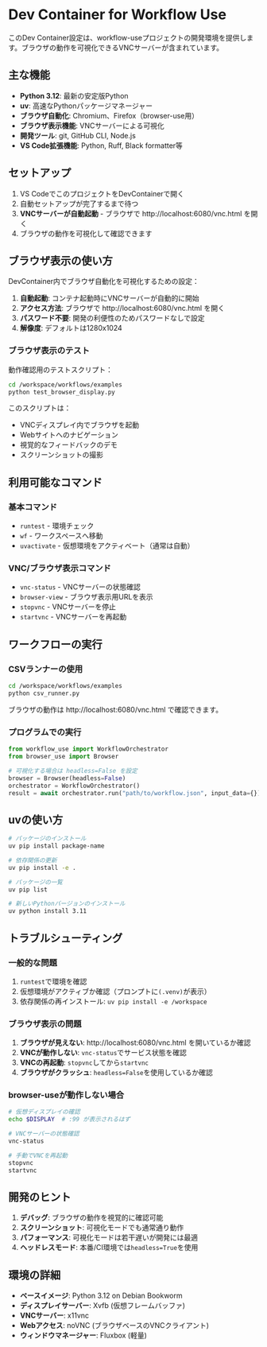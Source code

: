 # Dev Container for Workflow Use

このDev Container設定は、workflow-useプロジェクトの開発環境を提供します。ブラウザの動作を可視化できるVNCサーバーが含まれています。

## 主な機能

- **Python 3.12**: 最新の安定版Python
- **uv**: 高速なPythonパッケージマネージャー
- **ブラウザ自動化**: Chromium、Firefox（browser-use用）
- **ブラウザ表示機能**: VNCサーバーによる可視化
- **開発ツール**: git, GitHub CLI, Node.js
- **VS Code拡張機能**: Python, Ruff, Black formatter等

## セットアップ

1. VS CodeでこのプロジェクトをDevContainerで開く
2. 自動セットアップが完了するまで待つ
3. **VNCサーバーが自動起動** - ブラウザで http://localhost:6080/vnc.html を開く
4. ブラウザの動作を可視化して確認できます

## ブラウザ表示の使い方

DevContainer内でブラウザ自動化を可視化するための設定：

1. **自動起動**: コンテナ起動時にVNCサーバーが自動的に開始
2. **アクセス方法**: ブラウザで http://localhost:6080/vnc.html を開く
3. **パスワード不要**: 開発の利便性のためパスワードなしで設定
4. **解像度**: デフォルトは1280x1024

### ブラウザ表示のテスト

動作確認用のテストスクリプト：

```bash
cd /workspace/workflows/examples
python test_browser_display.py
```

このスクリプトは：
- VNCディスプレイ内でブラウザを起動
- Webサイトへのナビゲーション
- 視覚的なフィードバックのデモ
- スクリーンショットの撮影

## 利用可能なコマンド

### 基本コマンド
- `runtest` - 環境チェック
- `wf` - ワークスペースへ移動
- `uvactivate` - 仮想環境をアクティベート（通常は自動）

### VNC/ブラウザ表示コマンド
- `vnc-status` - VNCサーバーの状態確認
- `browser-view` - ブラウザ表示用URLを表示
- `stopvnc` - VNCサーバーを停止
- `startvnc` - VNCサーバーを再起動

## ワークフローの実行

### CSVランナーの使用

```bash
cd /workspace/workflows/examples
python csv_runner.py
```

ブラウザの動作は http://localhost:6080/vnc.html で確認できます。

### プログラムでの実行

```python
from workflow_use import WorkflowOrchestrator
from browser_use import Browser

# 可視化する場合は headless=False を設定
browser = Browser(headless=False)
orchestrator = WorkflowOrchestrator()
result = await orchestrator.run("path/to/workflow.json", input_data={})
```

## uvの使い方

```bash
# パッケージのインストール
uv pip install package-name

# 依存関係の更新
uv pip install -e .

# パッケージの一覧
uv pip list

# 新しいPythonバージョンのインストール
uv python install 3.11
```

## トラブルシューティング

### 一般的な問題
1. `runtest`で環境を確認
2. 仮想環境がアクティブか確認（プロンプトに`(.venv)`が表示）
3. 依存関係の再インストール: `uv pip install -e /workspace`

### ブラウザ表示の問題
1. **ブラウザが見えない**: http://localhost:6080/vnc.html を開いているか確認
2. **VNCが動作しない**: `vnc-status`でサービス状態を確認
3. **VNCの再起動**: `stopvnc`してから`startvnc`
4. **ブラウザがクラッシュ**: `headless=False`を使用しているか確認

### browser-useが動作しない場合

```bash
# 仮想ディスプレイの確認
echo $DISPLAY  # :99 が表示されるはず

# VNCサーバーの状態確認
vnc-status

# 手動でVNCを再起動
stopvnc
startvnc
```

## 開発のヒント

1. **デバッグ**: ブラウザの動作を視覚的に確認可能
2. **スクリーンショット**: 可視化モードでも通常通り動作
3. **パフォーマンス**: 可視化モードは若干遅いが開発には最適
4. **ヘッドレスモード**: 本番/CI環境では`headless=True`を使用

## 環境の詳細

- **ベースイメージ**: Python 3.12 on Debian Bookworm
- **ディスプレイサーバー**: Xvfb (仮想フレームバッファ)
- **VNCサーバー**: x11vnc
- **Webアクセス**: noVNC (ブラウザベースのVNCクライアント)
- **ウィンドウマネージャー**: Fluxbox (軽量)